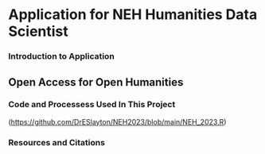# Application for NEH Humanities Data Scientist 

### Introduction to Application




## Open Access for Open Humanities




### Code and Processess Used In This Project 
(https://github.com/DrESlayton/NEH2023/blob/main/NEH_2023.R)

### Resources and Citations

 


